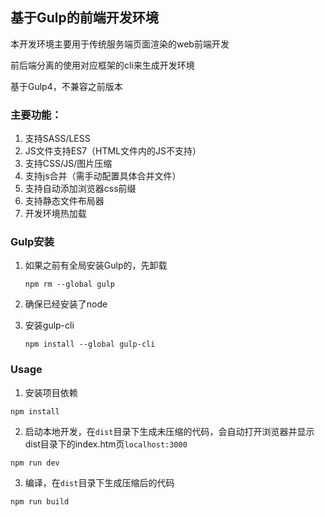 ## 基于Gulp的前端开发环境

本开发环境主要用于传统服务端页面渲染的web前端开发

前后端分离的使用对应框架的cli来生成开发环境

基于Gulp4，不兼容之前版本

### 主要功能：

1. 支持SASS/LESS
2. JS文件支持ES7（HTML文件内的JS不支持）
3. 支持CSS/JS/图片压缩
4. 支持js合并（需手动配置具体合并文件）
5. 支持自动添加浏览器css前缀
6. 支持静态文件布局器
7. 开发环境热加载

### Gulp安装

1. 如果之前有全局安装Gulp的，先卸载

   `npm rm --global gulp`

2. 确保已经安装了node

3. 安装gulp-cli

   `npm install --global gulp-cli`

### Usage

1. 安装项目依赖

`npm install`

2. 启动本地开发，在`dist`目录下生成未压缩的代码，会自动打开浏览器并显示dist目录下的index.htm页`localhost:3000`

`npm run dev`

3. 编译，在`dist`目录下生成压缩后的代码

`npm run build`







